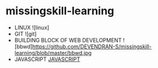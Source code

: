 # missingskill-learning
* LINUX ![linux]
* GIT ![git]
* BUILDING BLOCK OF WEB DEVELOPMENT ![bbwd]https://github.com/DEVENDRAN-S/missingskill-learning/blob/master/bbwd.jpg
* JAVASCRIPT [JAVASCRIPT](javascript.md)
